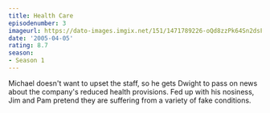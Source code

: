 ```yaml
---
title: Health Care
episodenumber: 3
imageurl: https://dato-images.imgix.net/151/1471789226-oQd8zzPk64Sn2dsFMHFN8uCdRfc.jpg?ixlib=rb-1.1.0&ch=DPR%2CWidth&auto=compress%2Cformat
date: '2005-04-05'
rating: 8.7
season:
- Season 1
---
```


Michael doesn't want to upset the staff, so he gets Dwight to pass on news about the company's reduced health provisions. Fed up with his nosiness, Jim and Pam pretend they are suffering from a variety of fake conditions.